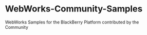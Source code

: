 WebWorks-Community-Samples
==========================

WebWorks Samples for the BlackBerry Platform contributed by the Community